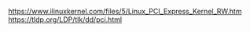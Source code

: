 https://www.ilinuxkernel.com/files/5/Linux_PCI_Express_Kernel_RW.htm
https://tldp.org/LDP/tlk/dd/pci.html